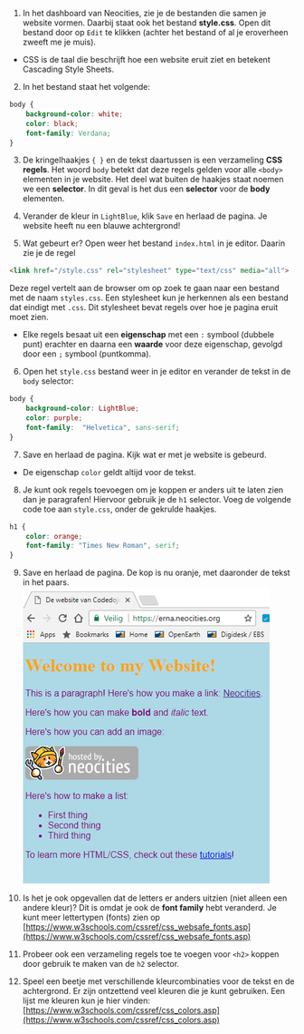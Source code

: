 1. In het dashboard van Neocities, zie je de bestanden die samen je website vormen. Daarbij staat ook het bestand **style.css**. Open dit bestand door op `Edit` te klikken (achter het bestand of al je eroverheen zweeft me je muis).
  * CSS is de taal die beschrijft hoe een website eruit ziet en betekent Cascading Style Sheets.

2. In het bestand staat het volgende:
```css
body {
    background-color: white;
    color: black;
    font-family: Verdana;
}
```

3. De kringelhaakjes `{ }` en de tekst daartussen is een verzameling **CSS regels**. Het woord `body` betekt dat deze regels gelden voor alle `<body>` elementen in je website. Het deel wat buiten de haakjes staat noemen we een **selector**. In dit geval is het dus een **selector** voor de **body** elementen.

4. Verander de kleur in `LightBlue`, klik `Save` en herlaad de pagina. Je website heeft nu een blauwe achtergrond!

5. Wat gebeurt er? Open weer het bestand `index.html` in je editor. Daarin zie je de regel
```html
<link href="/style.css" rel="stylesheet" type="text/css" media="all">
```
Deze regel vertelt aan de browser om op zoek te gaan naar een bestand met de naam `styles.css`. Een stylesheet kun je herkennen als een bestand dat eindigt met `.css`. Dit stylesheet bevat regels over hoe je pagina eruit moet zien.
  *  Elke regels besaat uit een **eigenschap** met een `:` symbool (dubbele punt) erachter en daarna een **waarde** voor deze eigenschap, gevolgd door een `;` symbool (puntkomma).

6. Open het `style.css` bestand weer in je editor en verander de tekst in de `body` selector:
```css
body {
    background-color: LightBlue;
    color: purple;
    font-family:  "Helvetica", sans-serif;
}
```

7. Save en herlaad de pagina. Kijk wat er met je website is gebeurd.
  * De eigenschap `color` geldt altijd voor de tekst.

8. Je kunt ook regels toevoegen om je koppen er anders uit te laten zien dan je paragrafen! Hiervoor gebruik je de `h1` selector. Voeg de volgende code toe aan `style.css`, onder de gekrulde haakjes.
```css
h1 {
    color: orange;
    font-family: "Times New Roman", serif;
}
```
9. Save en herlaad de pagina. De kop is nu oranje, met daaronder de tekst in het paars.
![](/assets/saved_styling.png)

10. Is het je ook opgevallen dat de letters er anders uitzien (niet alleen een andere kleur)? Dit is omdat je ook de **font family** hebt veranderd. Je kunt meer lettertypen (fonts) zien op [https://www.w3schools.com/cssref/css_websafe_fonts.asp](https://www.w3schools.com/cssref/css_websafe_fonts.asp)

11. Probeer ook een verzameling regels toe te voegen voor `<h2>` koppen door gebruik te maken van de `h2` selector.

12. Speel een beetje met verschillende kleurcombinaties voor de tekst en de achtergrond. Er zijn ontzettend veel kleuren die je kunt gebruiken. Een lijst me kleuren kun je hier vinden: [https://www.w3schools.com/cssref/css_colors.asp](https://www.w3schools.com/cssref/css_colors.asp)